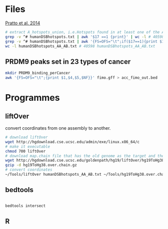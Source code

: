 
# Files
[Pratto et al. 2014](https://science.sciencemag.org/content/suppl/2014/11/12/346.6211.1256442.DC1?_ga=2.236340424.892408700.1591381155-1358157743.1587248675)

```bash
# extract A_hotspots_union, i.e.Hotspots found in at least one of the AA1, AA2, AB1 and AB2 individuals
grep -v ^# humanDSBhotspots.txt | awk '$17 ==1 {print}' | wc -l # 40598
grep -v ^# humanDSBhotspots.txt | awk '{FS=OFS="\t";if($17==1){print $1,$2,$3};}' > humanDSBhotspots_AA_AB.txt
wc -l humanDSBhotspots_AA_AB.txt # 40598 humanDSBhotspots_AA_AB.txt

```
## PRDM9 peaks set in 23 types of cancer
```bash
mkdir PRDM9_binding_perCancer
awk '{FS=OFS="\t";{print $1,$4,$5,$NF}}' fimo.gff > acc_fimo_out.bed
```

# Programmes
## liftOver
convert coordinates from one assembly to another.
```bash
# download liftOver
wget http://hgdownload.cse.ucsc.edu/admin/exe/linux.x86_64/c
# make it executable
chmod 700 liftOver
# download map.chain file that has the old genome as the target and the new genome as the query. This file is required as input to the liftOver utility.
wget http://hgdownload.cse.ucsc.edu/goldenpath/hg19/liftOver/hg19ToHg38.over.chain.gz
gzip -d hg19ToHg38.over.chain.gz
# convert coordinates
~/Tools/liftOver humanDSBhotspots_AA_AB.txt ~/Tools/hg19ToHg38.over.chain humanDSBhotspots_AA_AB.hg38.txt unMapped
```
## bedtools
```bash

bedtools intersect
```
## R
# 
<!--stackedit_data:
eyJoaXN0b3J5IjpbLTc0MTcxMjA0Nyw2MzYwNTIyMjYsMTkzMT
ExNjUyNywtMTQxOTE5ODExNiwtMTYxNDQwNzM1MCwtMTU3OTM4
NDA4MSwxNDQwODIyMzMwLC0xNzQ3NzA1MDczLC04NzYxMDk2Nz
QsLTgwNzg5NTk3OCwyNjc4MzMyODMsLTExODgzOTU0MDYsMTEy
NDE4MjAxNywtOTEzMTAwMTY4LC0xNjMxOTk3OTA4LDE4OTE4Nz
c3NiwtMTU5Mzk0MzYzMSw2MTYzODcwMjcsMTQ3NTEzOTMxMywt
ODAwNTgwMjIxXX0=
-->